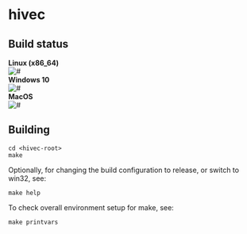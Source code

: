 
# hivec


## Build status

**Linux (x86_64)** <br>
![#](https://img.shields.io/badge/Native-Unknown-lightgrey)<br>
**Windows 10** <br>
![#](https://img.shields.io/badge/Native-Unknown-lightgrey)<br>
**MacOS** <br>
![#](https://img.shields.io/badge/Native-Unknown-lightgrey)<br>


## Building

```shell
cd <hivec-root>
make
```

Optionally, for changing the build configuration to release, or switch to win32, see:

```shell
make help
```

To check overall environment setup for make, see:

```shell
make printvars
```